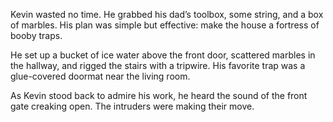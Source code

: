 Kevin wasted no time. He grabbed his dad’s toolbox, some string, and a box of marbles. His plan was simple but effective: make the house a fortress of booby traps.

He set up a bucket of ice water above the front door, scattered marbles in the hallway, and rigged the stairs with a tripwire. His favorite trap was a glue-covered doormat near the living room.

As Kevin stood back to admire his work, he heard the sound of the front gate creaking open. The intruders were making their move.
